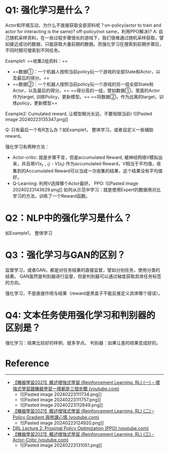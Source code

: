 

# Q1: 强化学习是什么？

Actor和环境互动，为什么不直接获取全部资料呢？on-policy(actor to train and actor for interacting is the same)? off-policy(not same，利用PPO解决)?
A: 自己随机采样资料，在一些过程步骤很长的游戏下，我们很难通过随机采样获取，譬如接近成功的数据，只能获取大量前期的数据。而强化学习在搜索到前期步骤后，不同时期可搜索到不同任务。

Example1:
==收集2组资料：==
- ==数据①：一个机器人按照当前policy玩一个游戏的全部State和Actor，以及最后的得分。==
- ==数据②：一个机器人按照当前policy玩一个游戏的另一组全部State和Actor，以及最后的得分。==
==得分高的一组，譬如数据①，里面的Actor作为target, 训练Policy，更新模型。==
==将数据②，作为远离的target，训练policy，更新模型==

Example2: Cumulated reward, 让模型眼光长远，不要局限当前r
![[Pasted image 20240223135347.png]]

Q: 只有最后一个有R怎么办？如Example1， 整体学习，或者自定义一些辅助reward。

强化学习有两种方法：
- Actor-critic: 就是步骤不变，但是accumulated Reward, 被神经网络V模拟出来，并且用V($s_{t-1}$) - $V(s_t)$ 作为accumulated Reward，V相当于平均值，收集到的Accumulated Reward可以当成一次收集的结果，这个结果没有平均值好。
- Q-Learning: 利用V选择哪个Actor最好。
PPO: ![[Pasted image 20240223143629.png]]
如何从示范中学习：就是使用Expert的数据用对比学习的方法，训练了一个Reward函数。
# Q2：NLP中的强化学习是什么？
如Example1， 整体学习

# Q3：强化学习与GAN的区别？

监督学习，或者GAN，都是对任务结果的直接监督，譬如分别任务，使用分类的结果。
GAN虽然是判别器进行监督，但是判别器可以通过梯度获取具体任务标签的方向。

强化学习，不是直接作用与结果（reward是黑盒子不能反推定义具体哪个错误）。

# Q4: 文本任务使用强化学习和判别器的区别是？

强化学习：结果比较好的样例，就多学点。
判别器：如果让差的结果变成好的。


# Reference
---
- [【機器學習2021】概述增強式學習 (Reinforcement Learning, RL) (一) – 增強式學習跟機器學習一樣都是三個步驟 (youtube.com)](https://www.youtube.com/watch?v=XWukX-ayIrs)
	- ![[Pasted image 20240223111734.png]]
	- ![[Pasted image 20240223111757.png]]
	- ![[Pasted image 20240223112849.png]]
- [【機器學習2021】概述增強式學習 (Reinforcement Learning, RL) (二) – Policy Gradient 與修課心情 (youtube.com)](https://www.youtube.com/watch?v=US8DFaAZcp4)
	- ![[Pasted image 20240223124920.png]]
- [DRL Lecture 2: Proximal Policy Optimization (PPO) (youtube.com)](https://www.youtube.com/watch?v=OAKAZhFmYoI)
- [【機器學習2021】概述增強式學習 (Reinforcement Learning, RL) (三) - Actor-Critic (youtube.com)](https://www.youtube.com/watch?v=kk6DqWreLeU)
	- ![[Pasted image 20240223131051.png]]